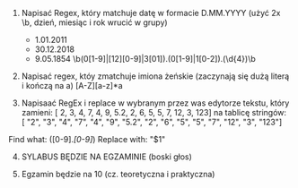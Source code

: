 1. Napisać Regex, który matchuje datę w formacie D.MM.YYYY (użyć 2x \b, dzień, miesiąc i rok wrucić w grupy)
    * 1.01.2011
    * 30.12.2018
    * 9.05.1854
\b(0[1-9]|[12][0-9]|3[01])\.(0[1-9]|1[0-2])\.(\d{4})\b


2. Napisać regex, któy zmatchuje imiona żeńskie (zaczynają się dużą literą i kończą na a)
[A-Z][a-z]*a


3. Napisaać RegEx i replace w wybranym przez was edytorze tekstu, który zamieni:
[ 2, 3, 4, 7, 4, 9, 5.2, 2, 6, 5, 5, 7, 12, 3, 123] 
na tablicę stringów:
[ "2", "3", "4", "7", "4", "9", "5.2", "2", "6", "5", "5", "7", "12", "3", "123"]

Find what: ([0-9]\.*[0-9]*)
Replace with: "$1"

4. SYLABUS BĘDZIE NA EGZAMINIE (boski głos)

5. Egzamin będzie na 10 (cz. teoretyczna i praktyczna)